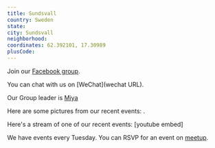 ```yaml
---
title: Sundsvall
country: Sweden
state: 
city: Sundsvall
neighborhood: 
coordinates: 62.392101, 17.30989
plusCode:
---
```

Join our [Facebook group](https://www.facebook.com/groups/free.code.camp.sundsvall).

You can chat with us on [WeChat](wechat URL).

Our Group leader is [Miya](freecodecamp.org/miya)

Here are some pictures from our recent events:
![]().

Here's a stream of one of our recent events:
[youtube embed]

We have events every Tuesday. You can RSVP for an event on [meetup](meetupurl).
